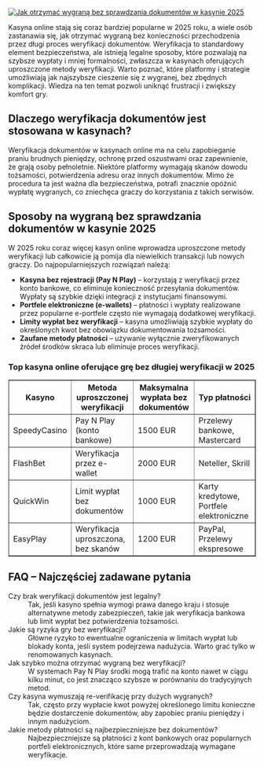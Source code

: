 [![Jak otrzymać wygraną bez sprawdzania dokumentów w kasynie 2025](https://123-caf.pages.dev/gitsignup.png)](https://vrmoo.ru/Bt82HjjY)

<div>     <p>Kasyna online stają się coraz bardziej popularne w 2025 roku, a wiele osób zastanawia się, jak otrzymać wygraną bez konieczności przechodzenia przez długi proces weryfikacji dokumentów. Weryfikacja to standardowy element bezpieczeństwa, ale istnieją legalne sposoby, które pozwalają na szybsze wypłaty i mniej formalności, zwłaszcza w kasynach oferujących uproszczone metody weryfikacji. Warto poznać, które platformy i strategie umożliwiają jak najszybsze cieszenie się z wygranej, bez zbędnych komplikacji. Wiedza na ten temat pozwoli uniknąć frustracji i zwiększy komfort gry.</p>    <h2>Dlaczego weryfikacja dokumentów jest stosowana w kasynach?</h2>   <p>Weryfikacja dokumentów w kasynach online ma na celu zapobieganie praniu brudnych pieniędzy, ochronę przed oszustwami oraz zapewnienie, że grają osoby pełnoletnie. Niektóre platformy wymagają skanów dowodu tożsamości, potwierdzenia adresu oraz innych dokumentów. Mimo że procedura ta jest ważna dla bezpieczeństwa, potrafi znacznie opóźnić wypłatę wygranych, co zniechęca graczy do korzystania z takich serwisów.</p>    <h2>Sposoby na wygraną bez sprawdzania dokumentów w kasynie 2025</h2>   <p>W 2025 roku coraz więcej kasyn online wprowadza uproszczone metody weryfikacji lub całkowicie ją pomija dla niewielkich transakcji lub nowych graczy. Do najpopularniejszych rozwiązań należą:</p>   <ul>     <li><strong>Kasyna bez rejestracji (Pay N Play)</strong> – korzystają z weryfikacji przez konto bankowe, co eliminuje konieczność przesyłania dokumentów. Wypłaty są szybkie dzięki integracji z instytucjami finansowymi.</li>     <li><strong>Portfele elektroniczne (e-wallets)</strong> – płatności i wypłaty realizowane przez popularne e-portfele często nie wymagają dodatkowej weryfikacji.</li>     <li><strong>Limity wypłat bez weryfikacji</strong> – kasyna umożliwiają szybkie wypłaty do określonych kwot bez obowiązku dokumentowania tożsamości.</li>     <li><strong>Zaufane metody płatności</strong> – używanie wyłącznie zweryfikowanych źródeł środków skraca lub eliminuje proces weryfikacji.</li>   </ul>    <h3>Top kasyna online oferujące grę bez długiej weryfikacji w 2025</h3>   <table border="1" cellpadding="8" cellspacing="0">     <thead>       <tr>         <th>Kasyno</th>         <th>Metoda uproszczonej weryfikacji</th>         <th>Maksymalna wypłata bez dokumentów</th>         <th>Typ płatności</th>       </tr>     </thead>     <tbody>       <tr>         <td>SpeedyCasino</td>         <td>Pay N Play (konto bankowe)</td>         <td>1500 EUR</td>         <td>Przelewy bankowe, Mastercard</td>       </tr>       <tr>         <td>FlashBet</td>         <td>Weryfikacja przez e-wallet</td>         <td>2000 EUR</td>         <td>Neteller, Skrill</td>       </tr>       <tr>         <td>QuickWin</td>         <td>Limit wypłat bez dokumentów</td>         <td>1000 EUR</td>         <td>Karty kredytowe, Portfele elektroniczne</td>       </tr>       <tr>         <td>EasyPlay</td>         <td>Weryfikacja uproszczona, bez skanów</td>         <td>1200 EUR</td>         <td>PayPal, Przelewy ekspresowe</td>       </tr>     </tbody>   </table>    <h2>FAQ – Najczęściej zadawane pytania</h2>   <dl>     <dt>Czy brak weryfikacji dokumentów jest legalny?</dt>     <dd>Tak, jeśli kasyno spełnia wymogi prawa danego kraju i stosuje alternatywne metody zabezpieczeń, takie jak weryfikacja bankowa lub limit wypłat bez potwierdzenia tożsamości.</dd>      <dt>Jakie są ryzyka gry bez weryfikacji?</dt>     <dd>Główne ryzyko to ewentualne ograniczenia w limitach wypłat lub blokady konta, jeśli system podejrzewa nadużycia. Warto grać tylko w renomowanych kasynach.</dd>      <dt>Jak szybko można otrzymać wygraną bez weryfikacji?</dt>     <dd>W systemach Pay N Play środki mogą trafić na konto nawet w ciągu kilku minut, co jest znacząco szybsze w porównaniu do tradycyjnych metod.</dd>      <dt>Czy kasyna wymuszają re-verifikację przy dużych wygranych?</dt>     <dd>Tak, często przy wypłacie kwot powyżej określonego limitu konieczne będzie dostarczenie dokumentów, aby zapobiec praniu pieniędzy i innym nadużyciom.</dd>      <dt>Jakie metody płatności są najbezpieczniejsze bez dokumentów?</dt>     <dd>Najbezpieczniejsze są płatności z kont bankowych oraz popularnych portfeli elektronicznych, które same przeprowadzają wymagane weryfikacje.</dd>   </dl> </div>